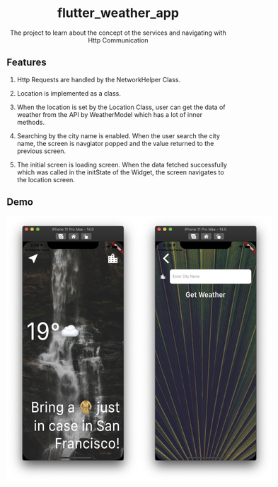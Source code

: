 <h1 align="center">flutter_weather_app</h1>
<div align="center">
    The project to learn about the concept ot the services and navigating with Http Communication
</div>

## Features

1. Http Requests are handled by the NetworkHelper Class.

2. Location is implemented as a class.

3. When the location is set by the Location Class, user can get the data of weather from the API by WeatherModel which has a lot of inner methods.

4. Searching by the city name is enabled. When the user search the city name, the screen is navgiator popped and the value returned to the previous screen.

5. The initial screen is loading screen. When the data fetched successfully which was called in the initState of the Widget, the screen navigates to the location screen.

## Demo

<div style="display:flex" align="center">
    <img src="images/1.png" alt="1" width="300"/>
    <img src="images/2.png" alt="2" width="300"/>
</div>
